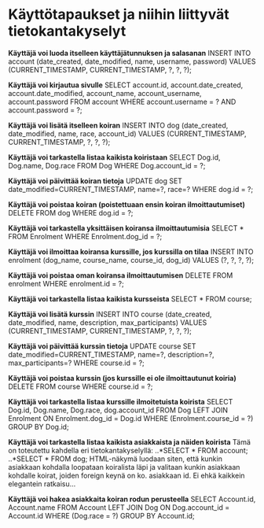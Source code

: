 # Käyttötapaukset ja niihin liittyvät tietokantakyselyt


**Käyttäjä voi luoda itselleen käyttäjätunnuksen ja salasanan**
INSERT INTO account (date_created, date_modified, name, username, password) VALUES (CURRENT_TIMESTAMP, CURRENT_TIMESTAMP, ?, ?, ?);

**Käyttäjä voi kirjautua sivulle**
SELECT account.id, account.date_created, account.date_modified, account_name, account_username, account.password
FROM account
WHERE account.username = ? AND account.password = ?;

**Käyttäjä voi lisätä itselleen koiran**
INSERT INTO dog (date_created, date_modified, name, race, account_id) VALUES (CURRENT_TIMESTAMP, CURRENT_TIMESTAMP, ?, ?, ?);

**Käyttäjä voi tarkastella listaa kaikista koiristaan**
SELECT Dog.id, Dog.name, Dog.race FROM Dog WHERE Dog.account_id  =  ?;

**Käyttäjä voi päivittää koiran tietoja**
UPDATE dog SET date_modified=CURRENT_TIMESTAMP, name=?, race=? 
WHERE dog.id = ?;

**Käyttäjä voi poistaa koiran (poistettuaan ensin koiran ilmoittautumiset)**
DELETE FROM dog WHERE dog.id = ?;

**Käyttäjä voi tarkastella yksittäisen koiransa ilmoittautumisia**
SELECT * FROM Enrolment WHERE Enrolment.dog_id  =  ?;

**Käyttäjä voi ilmoittaa koiransa kurssille, jos kurssilla on tilaa**
INSERT INTO enrolment (dog_name, course_name, course_id, dog_id) VALUES (?, ?, ?, ?);

**Käyttäjä voi poistaa oman koiransa ilmoittautumisen**
DELETE FROM enrolment WHERE enrolment.id = ?;

**Käyttäjä voi tarkastella listaa kaikista kursseista**
SELECT * FROM course;

**Käyttäjä voi lisätä kurssin**
INSERT INTO course (date_created, date_modified, name, description, max_participants) VALUES (CURRENT_TIMESTAMP, CURRENT_TIMESTAMP, ?, ?, ?);

**Käyttäjä voi päivittää kurssin tietoja**
UPDATE course SET date_modified=CURRENT_TIMESTAMP, name=?, description=?, max_participants=? WHERE course.id = ?;

**Käyttäjä voi poistaa kurssin (jos kurssille ei ole ilmoittautunut koiria)**
DELETE FROM course WHERE course.id = ?;

**Käyttäjä voi tarkastella listaa kurssille ilmoitetuista koirista**
SELECT Dog.id, Dog.name, Dog.race, dog.account_id FROM Dog 
    LEFT JOIN Enrolment ON Enrolment.dog_id = Dog.id 
    WHERE (Enrolment.course_id  =  ?) 
    GROUP BY Dog.id;


**Käyttäjä voi tarkastella listaa kaikista asiakkaista ja näiden koirista**
Tämä on toteutettu kahdella eri tietokantakyselyllä:
..*SELECT * FROM account;
..*SELECT * FROM dog;
HTML-näkymä luodaan siten, että kunkin asiakkaan kohdalla loopataan koiralista läpi ja valitaan kunkin asiakkaan kohdalle koirat, joiden foreign keynä on ko. asiakkaan id. Ei ehkä kaikkein elegantein ratkaisu...

**Käyttäjä voi hakea asiakkaita koiran rodun perusteella**
SELECT Account.id, Account.name FROM Account 
    LEFT JOIN Dog ON Dog.account_id = Account.id
    WHERE (Dog.race  =  ?) 
    GROUP BY Account.id;